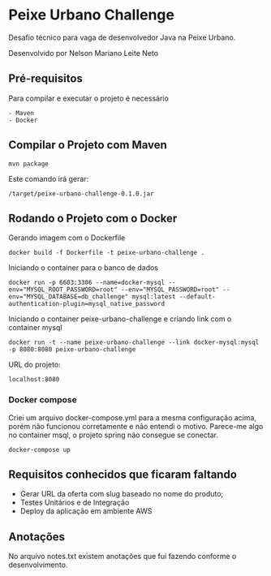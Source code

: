 # Peixe Urbano Challenge

Desafio técnico para vaga de desenvolvedor Java na Peixe Urbano.

Desenvolvido por Nelson Mariano Leite Neto


## Pré-requisitos

Para compilar e executar o projeto é necessário
```
- Maven
- Docker
```

## Compilar o Projeto com Maven

```
mvn package
```

Este comando irá gerar:

```
/target/peixe-urbano-challenge-0.1.0.jar
```

## Rodando o Projeto com o Docker

Gerando imagem com o Dockerfile

```
docker build -f Dockerfile -t peixe-urbano-challenge .
```

Iniciando o container para o banco de dados

```
docker run -p 6603:3306 --name=docker-mysql --env="MYSQL_ROOT_PASSWORD=root" --env="MYSQL_PASSWORD=root" --env="MYSQL_DATABASE=db_challenge" mysql:latest --default-authentication-plugin=mysql_native_password
```

Iniciando o container peixe-urbano-challenge e criando link com o container mysql

```
docker run -t --name peixe-urbano-challenge --link docker-mysql:mysql -p 8080:8080 peixe-urbano-challenge 
```

URL do projeto:

```
localhost:8080
```

### Docker compose

Criei um arquivo docker-compose.yml para a mesma configuração acima, porém não funcionou corretamente e não entendi o motivo. Parece-me algo no container msql, o projeto spring não consegue se conectar.

```
docker-compose up
```

## Requisitos conhecidos que ficaram faltando

* Gerar URL da oferta com slug baseado no nome do produto;
* Testes Unitários e de Integração
* Deploy da aplicação em ambiente AWS

## Anotações
No arquivo notes.txt existem anotações que fui fazendo conforme o desenvolvimento.